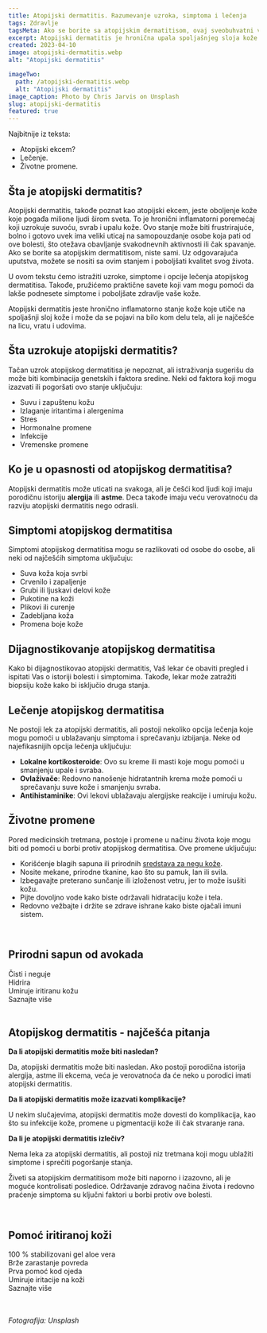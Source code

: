 ```yaml
---
title: Atopijski dermatitis. Razumevanje uzroka, simptoma i lečenja
tags: Zdravlje
tagsMeta: Ako se borite sa atopijskim dermatitisom, ovaj sveobuhvatni vodič vam može pomoći. Saznajte šta uzrokuje ovo stanje kože, simptome na koje treba obratiti pažnju i efikasne opcije lečenja.
excerpt: Atopijski dermatitis je hronična upala spoljašnjeg sloja kože.
created: 2023-04-10
image: atopijski-dermatitis.webp
alt: "Atopijski dermatitis"

imageTwo:
  path: /atopijski-dermatitis.webp
  alt: "Atopijski dermatitis"
image_caption: Photo by Chris Jarvis on Unsplash
slug: atopijski-dermatitis
featured: true
---
```



<div class="text-component line-height-lg v-space-md">

<div class="tldr-box">
  <div class="tldr-box__content">
	<span class="text-base font-bold">Najbitnije iz teksta:</span>
    <ul class="list list--ul margin-top-sm margin-bottom-0">
      <li>Atopijski ekcem?</li>
      <li>Lečenje.</li>
      <li>Životne promene.</li>
    </ul>
  </div>
</div>

## Šta je atopijski dermatitis?

Atopijski dermatitis, takođe poznat kao atopijski ekcem, jeste oboljenje kože koje pogađa milione ljudi širom sveta. To je hronični inflamatorni poremećaj koji uzrokuje suvoću, svrab i upalu kože. Ovo stanje može biti frustrirajuće, bolno i gotovo uvek ima veliki uticaj na samopouzdanje osobe koja pati od ove bolesti, što otežava obavljanje svakodnevnih aktivnosti ili čak spavanje. Ako se borite sa atopijskim dermatitisom, niste sami. Uz odgovarajuća uputstva, možete se nositi sa ovim stanjem i poboljšati kvalitet svog života.

U ovom tekstu ćemo istražiti uzroke, simptome i opcije lečenja atopijskog dermatitisa. Takođe, pružićemo praktične savete koji vam mogu pomoći da lakše podnesete simptome i poboljšate zdravlje vaše kože.

Atopijski dermatitis jeste hronično inflamatorno stanje kože koje utiče na spoljašnji sloj kože i može da se pojavi na bilo kom delu tela, ali je najčešće na licu, vratu i udovima.


## Šta uzrokuje atopijski dermatitis?

Tačan uzrok atopijskog dermatitisa je nepoznat, ali istraživanja sugerišu da može biti kombinacija genetskih i faktora sredine. Neki od faktora koji mogu izazvati ili pogoršati ovo stanje uključuju:

- Suvu i zapuštenu kožu
- Izlaganje iritantima i alergenima
- Stres
- Hormonalne promene
- Infekcije
- Vremenske promene

## Ko je u opasnosti od atopijskog dermatitisa?

Atopijski dermatitis može uticati na svakoga, ali je češći kod ljudi koji imaju porodičnu istoriju **alergija** ili **astme**. Deca takođe imaju veću verovatnoću da razviju atopijski dermatitis nego odrasli.

## Simptomi atopijskog dermatitisa

Simptomi atopijskog dermatitisa mogu se razlikovati od osobe do osobe, ali neki od najčešćih simptoma uključuju:

- Suva koža koja svrbi
- Crvenilo i zapaljenje
- Grubi ili ljuskavi delovi kože
- Pukotine na koži
- Plikovi ili curenje
- Zadebljana koža
- Promena boje kože

## Dijagnostikovanje atopijskog dermatitisa

Kako bi dijagnostikovao atopijski dermatitis, Vaš lekar će obaviti pregled i ispitati Vas o istoriji bolesti i simptomima. Takođe, lekar može zatražiti biopsiju kože kako bi isključio druga stanja.

## Lečenje atopijskog dermatitisa

Ne postoji lek za atopijski dermatitis, ali postoji nekoliko opcija lečenja koje mogu pomoći u ublažavanju simptoma i sprečavanju izbijanja. Neke od najefikasnijih opcija lečenja uključuju:

- **Lokalne kortikosteroide**: Ovo su kreme ili masti koje mogu pomoći u smanjenju upale i svraba.
- **Ovlaživače**: Redovno nanošenje hidratantnih krema može pomoći u sprečavanju suve kože i smanjenju svraba.
- **Antihistaminike**: Ovi lekovi ublažavaju alergijske reakcije i umiruju kožu.


## Životne promene

Pored medicinskih tretmana, postoje i promene u načinu života koje mogu biti od pomoći u borbi protiv atopijskog dermatitisa. Ove promene uključuju:

- Korišćenje blagih sapuna ili prirodnih [sredstava za negu kože](/preparati-za-negu-koze/).
- Nosite mekane, prirodne tkanine, kao što su pamuk, lan ili svila.
- Izbegavajte preterano sunčanje ili izloženost vetru, jer to može isušiti kožu.
- Pijte dovoljno vode kako biste održavali hidrataciju kože i tela.
- Redovno vežbajte i držite se zdrave ishrane kako biste ojačali imuni sistem.

<br>

<div class="text-component__block padding-y-md padding-x-md radius-lg margin-top-md bg-white">
	<div class="grid gap-sm">
		<div class="col-4@md">
			<g-image class="" src="~/assets/img/forever_aloe_avocado_face_body_soap.webp" alt="Prirodni sapun od avokada"></g-image>
		</div>
		<div class="col-8@md">
			<div class="flex flex-wrap gap-sm items-center">
				<div class="">
					<h2 class="text-lg">Prirodni sapun od avokada</h2>
				</div>
        <div class="grid margin-bottom-lg gap-xxs">
					<div class="flex items-center text-sm">
						<g-image style="width: auto !important;" class="margin-left-important" src="~/assets/img/check.svg"></g-image>
							Čisti i neguje
					</div>
          <div class="flex items-center text-sm">
						<g-image style="width: auto !important;" class="margin-left-important" src="~/assets/img/check.svg"></g-image>
						 Hidrira
					</div>
          <div class="flex items-center text-sm">
						<g-image style="width: auto !important;" class="margin-left-important" src="~/assets/img/check.svg"></g-image>
						 Umiruje iritiranu kožu
					</div>
        </div>
			</div>
			<div class="flex gap-md@sm gap-md flex-column flex-row@sm padding-top-lg justify-between@sm items-center">
				<g-link to="/preparati-za-higijenu/avokado-sapun/" class="kupiteCTA btn btn--primary flex-grow center-between@lg justify-center btn--md">
					Saznajte više
				</g-link>
				<g-image style="width: auto !important;" class="" src="~/assets/img/logo-futer.png"></g-image>
			</div>
		</div>
	</div>
</div>

<br>

## Atopijskog dermatitis - najčešća pitanja

**Da li atopijski dermatitis može biti nasledan?**

Da, atopijski dermatitis može biti nasledan. Ako postoji porodična istorija alergija, astme ili ekcema, veća je verovatnoća da će neko u porodici imati atopijski dermatitis.


**Da li atopijski dermatitis može izazvati komplikacije?**

U nekim slučajevima, atopijski dermatitis može dovesti do komplikacija, kao što su infekcije kože, promene u pigmentaciji kože ili čak stvaranje rana.


**Da li je atopijski dermatitis izlečiv?**

Nema leka za atopijski dermatitis, ali postoji niz tretmana koji mogu ublažiti simptome i sprečiti pogoršanje stanja.


Živeti sa atopijskim dermatitisom može biti naporno i izazovno, ali je moguće kontrolisati posledice. Održavanje zdravog načina života i redovno praćenje simptoma su ključni faktori u borbi protiv ove bolesti.




<br>

<div class="text-component__block padding-y-md padding-x-md radius-lg margin-top-md bg-white">
	<div class="grid gap-sm">
		<div class="col-4@md">
			<g-image class="" src="~/assets/img/forever_aloe_vera_gelly.webp" alt="Prirodni lek za dermatitis"></g-image>
		</div> 
		<div class="col-8@md">
			<div class="flex flex-wrap gap-sm items-center">
				<div class="">
					<h2 class="text-lg">Pomoć iritiranoj koži</h2>
				</div>
        <div class="grid margin-bottom-lg gap-xxs">
					<div class="flex items-center text-sm">
						<g-image style="width: auto !important;" class="margin-left-important" src="~/assets/img/check.svg"></g-image>
						100 % stabilizovani gel aloe vera
					</div>
          <div class="flex items-center text-sm">
						<g-image style="width: auto !important;" class="margin-left-important" src="~/assets/img/check.svg"></g-image>
						Brže zarastanje povreda
					</div>
          <div class="flex items-center text-sm">
						<g-image style="width: auto !important;" class="margin-left-important" src="~/assets/img/check.svg"></g-image>
						Prva pomoć kod ojeda
					</div>
           <div class="flex items-center text-sm">
						<g-image style="width: auto !important;" class="margin-left-important" src="~/assets/img/check.svg"></g-image>
						 Umiruje iritacije na koži
					</div>
        </div>
			</div>
			<div class="flex gap-md@sm gap-md flex-column flex-row@sm padding-top-lg justify-between@sm items-center">
				<g-link to="/preparati-za-negu-koze/aloe-gelly/" class="kupiteCTA btn btn--primary flex-grow center-between@lg justify-center btn--md">
					Saznajte više
				</g-link>
				<g-image style="width: auto !important;" class="" src="~/assets/img/logo-futer.png"></g-image>
			</div>
		</div>
	</div>
</div>

<br>
<br>

_Fotografija: Unsplash_

</div>